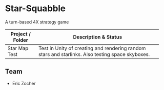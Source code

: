 # Star-Squabble
A turn-based 4X strategy game

Project / Folder | Description & Status
-----------------|---------------------
Star Map Test | Test in Unity of creating and rendering random stars and starlinks. Also testing space skyboxes.

## Team
* Eric Zocher